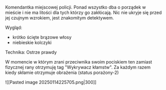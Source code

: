 Komendantka miejscowej policji. Ponad wszystko dba o porządek w mieście i nie ma litości dla tych którzy go zakłócają. Nic nie ukryje się przed jej czujnym wzrokiem, jest znakomitym detektywem. 

Wygląd:
<ul>
	<li>krótko ścięte brązowe włosy</li>
	<li>niebieskie kolczyki</li>
</ul>

Technika: Ostrze prawdy

W momencie w którym zrani przeciwnika swoim pociskiem ten zamiast fizycznej rany otrzymuję tag "Wykrywacz kłamstw". Za każdym razem kiedy skłamie otrzymuje obrażenia (status porażony-2)

![[Pasted image 20250114225705.png|300]]
